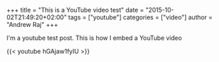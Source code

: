 +++
title = "This is a YouTube video test"
date = "2015-10-02T21:49:20+02:00"
tags = ["youtube"]
categories = ["video"]
author = "Andrew Raj"
+++

I'm a youtube test post. This is how I embed a YouTube video

{{< youtube hGAjaw1fyIU >}}
